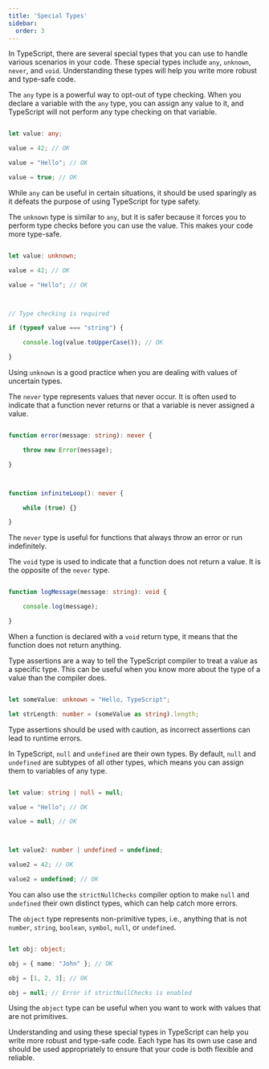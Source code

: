 ```yaml
---
title: 'Special Types'
sidebar:
  order: 3
---
```


 In TypeScript, there are several special types that you can use to handle various scenarios in your code. These special types include `any`, `unknown`, `never`, and `void`. Understanding these types will help you write more robust and type-safe code.





The `any` type is a powerful way to opt-out of type checking. When you declare a variable with the `any` type, you can assign any value to it, and TypeScript will not perform any type checking on that variable.



```typescript

let value: any;

value = 42; // OK

value = "Hello"; // OK

value = true; // OK

```



While `any` can be useful in certain situations, it should be used sparingly as it defeats the purpose of using TypeScript for type safety.





The `unknown` type is similar to `any`, but it is safer because it forces you to perform type checks before you can use the value. This makes your code more type-safe.



```typescript

let value: unknown;

value = 42; // OK

value = "Hello"; // OK



// Type checking is required

if (typeof value === "string") {

    console.log(value.toUpperCase()); // OK

}

```



Using `unknown` is a good practice when you are dealing with values of uncertain types.





The `never` type represents values that never occur. It is often used to indicate that a function never returns or that a variable is never assigned a value.



```typescript

function error(message: string): never {

    throw new Error(message);

}



function infiniteLoop(): never {

    while (true) {}

}

```



The `never` type is useful for functions that always throw an error or run indefinitely.





The `void` type is used to indicate that a function does not return a value. It is the opposite of the `never` type.



```typescript

function logMessage(message: string): void {

    console.log(message);

}

```



When a function is declared with a `void` return type, it means that the function does not return anything.





Type assertions are a way to tell the TypeScript compiler to treat a value as a specific type. This can be useful when you know more about the type of a value than the compiler does.



```typescript

let someValue: unknown = "Hello, TypeScript";

let strLength: number = (someValue as string).length;

```



Type assertions should be used with caution, as incorrect assertions can lead to runtime errors.





In TypeScript, `null` and `undefined` are their own types. By default, `null` and `undefined` are subtypes of all other types, which means you can assign them to variables of any type.



```typescript

let value: string | null = null;

value = "Hello"; // OK

value = null; // OK



let value2: number | undefined = undefined;

value2 = 42; // OK

value2 = undefined; // OK

```



You can also use the `strictNullChecks` compiler option to make `null` and `undefined` their own distinct types, which can help catch more errors.





The `object` type represents non-primitive types, i.e., anything that is not `number`, `string`, `boolean`, `symbol`, `null`, or `undefined`.



```typescript

let obj: object;

obj = { name: "John" }; // OK

obj = [1, 2, 3]; // OK

obj = null; // Error if strictNullChecks is enabled

```



Using the `object` type can be useful when you want to work with values that are not primitives.





Understanding and using these special types in TypeScript can help you write more robust and type-safe code. Each type has its own use case and should be used appropriately to ensure that your code is both flexible and reliable.
